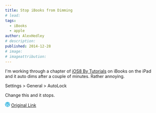 ```yaml
---
title: Stop iBooks from Dimming
# lead:
tags:
  - iBooks
  - apple
author: AlexHedley
# description:
published: 2014-12-28
# image:
# imageattribution:
---
```


I'm working through a chapter of [iOS8 By Tutorials](http://www.raywenderlich.com/store/ios-8-by-tutorials "iOS By Tutorials") on iBooks on the iPad and it auto dims after a couple of minutes. Rather annoying.

Settings > General > AutoLock

Change this and it stops.

![Wordpress](../images/wordpress.png "Wordpress") [Original Link](https://alexhedley.wordpress.com/2014/12/28/stop-ibooks-from-dimming/)
